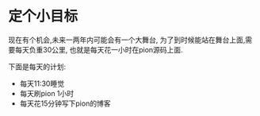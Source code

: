 # 定个小目标

现在有个机会,未来一两年内可能会有一个大舞台,
为了到时候能站在舞台上面,需要每天负重30公里,
也就是每天花一小时在pion源码上面.

下面是每天的计划:

- 每天11:30睡觉
- 每天刷pion 1小时
- 每天花15分钟写下pion的博客